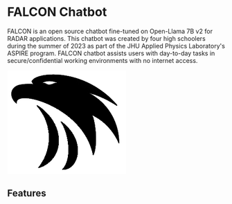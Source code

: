 # FALCON Chatbot

FALCON is an open source chatbot fine-tuned on Open-Llama 7B v2 for RADAR applications. This chatbot was created by four high schoolers during the summer of 2023 as part of the JHU Applied Physics Laboratory's ASPIRE program. FALCON chatbot assists users with day-to-day tasks in secure/confidential working environments with no internet access. 

![Falcon Logo](/ReadMe_images/falcon_logo.png)
## Features

